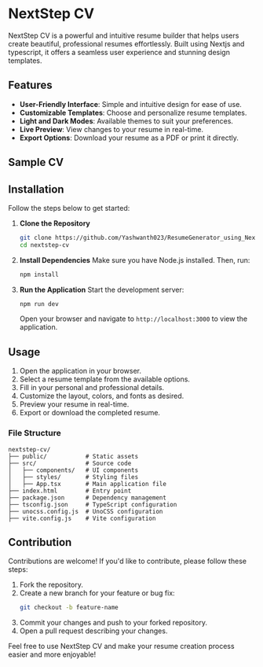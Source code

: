 # NextStep CV

NextStep CV is a powerful and intuitive resume builder that helps users create beautiful, professional resumes effortlessly. Built using Nextjs and typescript, it offers a seamless user experience and stunning design templates.

## Features

- **User-Friendly Interface**: Simple and intuitive design for ease of use.
- **Customizable Templates**: Choose and personalize resume templates.
- **Light and Dark Modes**: Available themes to suit your preferences.
- **Live Preview**: View changes to your resume in real-time.
- **Export Options**: Download your resume as a PDF or print it directly.

## Sample CV



## Installation

Follow the steps below to get started:

1. **Clone the Repository**
   ```bash
   git clone https://github.com/Yashwanth023/ResumeGenerator_using_Nextjs.git
   cd nextstep-cv
   ```

2. **Install Dependencies**
   Make sure you have Node.js installed. Then, run:
   ```bash
   npm install
   ```

3. **Run the Application**
   Start the development server:
   ```bash
   npm run dev
   ```
   Open your browser and navigate to `http://localhost:3000` to view the application.

## Usage

1. Open the application in your browser.
2. Select a resume template from the available options.
3. Fill in your personal and professional details.
4. Customize the layout, colors, and fonts as desired.
5. Preview your resume in real-time.
6. Export or download the completed resume.


### File Structure

```
nextstep-cv/
├── public/           # Static assets
├── src/              # Source code
│   ├── components/   # UI components
│   ├── styles/       # Styling files
│   ├── App.tsx       # Main application file
├── index.html        # Entry point
├── package.json      # Dependency management
├── tsconfig.json     # TypeScript configuration
├── unocss.config.js  # UnoCSS configuration
├── vite.config.js    # Vite configuration
```

## Contribution

Contributions are welcome! If you'd like to contribute, please follow these steps:

1. Fork the repository.
2. Create a new branch for your feature or bug fix:
   ```bash
   git checkout -b feature-name
   ```
3. Commit your changes and push to your forked repository.
4. Open a pull request describing your changes.


Feel free to use NextStep CV and make your resume creation process easier and more enjoyable!

